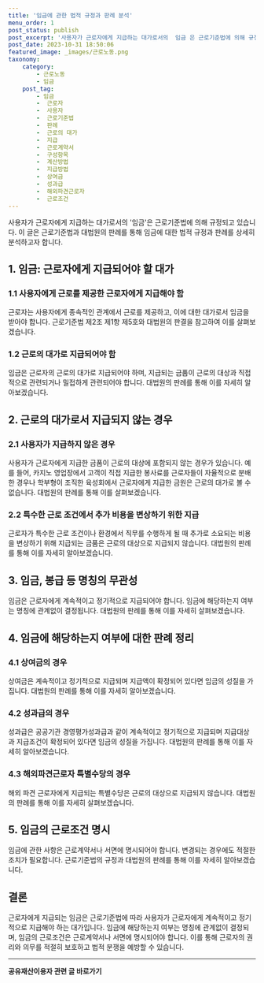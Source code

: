 ```yaml
---
title: '임금에 관한 법적 규정과 판례 분석'
menu_order: 1
post_status: publish
post_excerpt: '사용자가 근로자에게 지급하는 대가로서의  임금 은 근로기준법에 의해 규정되고 있습니다. 이 글은 근로기준법과 대법원의 판례를 통해 임금에 대한 법적 규정과 판례를 상세히 분석하고자 합니다.'
post_date: 2023-10-31 18:50:06
featured_image: _images/근로노동.png
taxonomy:
    category:
        - 근로노동
        - 임금
    post_tag:
        - 임금
        -  근로자
        -  사용자
        -  근로기준법
        -  판례
        -  근로의 대가
        -  지급
        -  근로계약서
        -  구성항목
        -  계산방법
        -  지급방법
        -  상여금
        -  성과급
        -  해외파견근로자
        -  근로조건
---
```



사용자가 근로자에게 지급하는 대가로서의 '임금'은 근로기준법에 의해 규정되고 있습니다. 이 글은 근로기준법과 대법원의 판례를 통해 임금에 대한 법적 규정과 판례를 상세히 분석하고자 합니다.

## 1. 임금: 근로자에게 지급되어야 할 대가
### 1.1 사용자에게 근로를 제공한 근로자에게 지급해야 함
근로자는 사용자에게 종속적인 관계에서 근로를 제공하고, 이에 대한 대가로서 임금을 받아야 합니다. 근로기준법 제2조 제1항 제5호와 대법원의 판결을 참고하여 이를 살펴보겠습니다.

### 1.2 근로의 대가로 지급되어야 함
임금은 근로자의 근로의 대가로 지급되어야 하며, 지급되는 금품이 근로의 대상과 직접적으로 관련되거나 밀접하게 관련되어야 합니다. 대법원의 판례를 통해 이를 자세히 알아보겠습니다.

## 2. 근로의 대가로서 지급되지 않는 경우
### 2.1 사용자가 지급하지 않은 경우
사용자가 근로자에게 지급한 금품이 근로의 대상에 포함되지 않는 경우가 있습니다. 예를 들어, 카지노 영업장에서 고객이 직접 지급한 봉사료를 근로자들이 자율적으로 분배한 경우나 학부형이 조직한 육성회에서 근로자에게 지급한 금원은 근로의 대가로 볼 수 없습니다. 대법원의 판례를 통해 이를 살펴보겠습니다.

### 2.2 특수한 근로 조건에서 추가 비용을 변상하기 위한 지급
근로자가 특수한 근로 조건이나 환경에서 직무를 수행하게 될 때 추가로 소요되는 비용을 변상하기 위해 지급되는 금품은 근로의 대상으로 지급되지 않습니다. 대법원의 판례를 통해 이를 자세히 알아보겠습니다.

## 3. 임금, 봉급 등 명칭의 무관성
임금은 근로자에게 계속적이고 정기적으로 지급되어야 합니다. 임금에 해당하는지 여부는 명칭에 관계없이 결정됩니다. 대법원의 판례를 통해 이를 자세히 살펴보겠습니다.

## 4. 임금에 해당하는지 여부에 대한 판례 정리
### 4.1 상여금의 경우
상여금은 계속적이고 정기적으로 지급되며 지급액이 확정되어 있다면 임금의 성질을 가집니다. 대법원의 판례를 통해 이를 자세히 알아보겠습니다.

### 4.2 성과급의 경우
성과급은 공공기관 경영평가성과급과 같이 계속적이고 정기적으로 지급되며 지급대상과 지급조건이 확정되어 있다면 임금의 성질을 가집니다. 대법원의 판례를 통해 이를 자세히 알아보겠습니다.

### 4.3 해외파견근로자 특별수당의 경우
해외 파견 근로자에게 지급되는 특별수당은 근로의 대상으로 지급되지 않습니다. 대법원의 판례를 통해 이를 자세히 살펴보겠습니다.

## 5. 임금의 근로조건 명시
임금에 관한 사항은 근로계약서나 서면에 명시되어야 합니다. 변경되는 경우에도 적절한 조치가 필요합니다. 근로기준법의 규정과 대법원의 판례를 통해 이를 자세히 알아보겠습니다.

## 결론
근로자에게 지급되는 임금은 근로기준법에 따라 사용자가 근로자에게 계속적이고 정기적으로 지급해야 하는 대가입니다. 임금에 해당하는지 여부는 명칭에 관계없이 결정되며, 임금의 근로조건은 근로계약서나 서면에 명시되어야 합니다. 이를 통해 근로자의 권리와 의무를 적절히 보호하고 법적 분쟁을 예방할 수 있습니다.
<!-- wp:separator -->
<hr class="wp-block-separator has-alpha-channel-opacity"/>
<!-- /wp:separator -->

<!-- wp:group {"backgroundColor":"base","layout":{"type":"constrained"}} -->
<div class="wp-block-group has-base-background-color has-background"><!-- wp:paragraph {"align":"center","fontSize":"medium"} -->
<p class="has-text-align-center has-large-font-size"><strong>공유재산이용자 관련 글 바로가기</strong></p>
<!-- /wp:paragraph -->


<!-- wp:latest-posts
{"categories":[{"id":1570,"count":19,"description":"","link":"https://uknowlaw.com/category/%ea%b3%b5%ec%9c%a0%ec%9e%ac%ec%82%b0%ec%9d%b4%ec%9a%a9%ec%9e%90/","name":"공유재산이용자","slug":"공유재산이용자","taxonomy":"category","parent":0,"meta":[],"_links":{"self":[{"href":"https://uknowlaw.com/wp-json/wp/v2/categories/1570"}],"collection":[{"href":"https://uknowlaw.com/wp-json/wp/v2/categories"}],"about":[{"href":"https://uknowlaw.com/wp-json/wp/v2/taxonomies/category"}],"wp:post_type":[{"href":"https://uknowlaw.com/wp-json/wp/v2/posts?categories=1570"}],"curies":[{"name":"wp","href":"https://api.w.org/{rel}","templated":true}]}}],"postsToShow":100,"excerptLength":28,"postLayout":"grid","columns":2,"featuredImageAlign":"left","featuredImageSizeSlug":"large","fontSize":18px} /--></div>
<!-- /wp:group -->